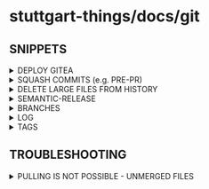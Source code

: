 # stuttgart-things/docs/git

## SNIPPETS

<details><summary>DEPLOY GITEA</summary>

```bash
kubectl create ns gitea

kubectl apply -f - <<EOF
---
apiVersion: cert-manager.io/v1
kind: Certificate
metadata:
  name: gitea
  namespace: gitea
spec:
  commonName: gitea.example.com
  dnsNames:
    - gitea.example.com
  issuerRef:
    kind: ClusterIssuer
    name: vault-issuer
  secretName: gitea.example.com-tls
EOF

cat <<EOF > values.yaml
---
ingress:
  enabled: true
  ingressClassName: nginx
  hostname: gitea.example.com
  path: /
  tls: true
  extraTls:
    - hosts:
      - gitea.example.com
      secretName: gitea.example.com-tls
persistence:
  enabled: true
  storageClass: local-path
EOF

helm upgrade --install gitea \
oci://registry-1.docker.io/bitnamicharts/gitea \
--version 3.2.12 \
--values values.yaml \
-n gitea \
```



</details>


<details><summary>SQUASH COMMITS (e.g. PRE-PR) </summary>

### REQUIREMNT

```
# git branch = e.g. feature branch
# more than one commits on branch
```

### REBASE

```
git rebase -i origin/main
```

* in rebase-editor - pick the first one and squash all others

```bash
# EXAMPLE REBASE - DO NOT COPY THIS LINE
pick 4225ee1 feat: add global storage class
squash d26e006 feat: add the ability for a global storage
squash 0815sfg feat: whatever
```

* save w/ :wq

### COMMIT MESSAGE

* in the commit editor - delete eveything unnessesary, just commit message is important

```bash
# EXAMPLE COMMIT - DO NOT COPY THIS LINE
feat: add global storage class

for deploying vre on multiple sites/clusters
it's important to have the ability for
setting a global storage class for all apps
with one (global) variable. issue:
111-add-the-ability-to-globally-set-storage-class.
```

* save w/ :wq

### FORCE PUSH IN GIVEN BRANCH

```bash
git push origin 111-add-the-ability-to-globally-set-storage-class --force
```

</details>

<details><summary>DELETE LARGE FILES FROM HISTORY</summary>

```bash
git rev-list --objects --all | git cat-file --batch-check='%(objectname) %(objecttype) %(objectsize) %(rest)' |
sort -k3 -n -r | head -n 10

pip3 install git-filter-repo && export PATH=$PATH:~/.local/bin

git-filter-repo --path <FILENAME> --invert-paths --force
```

</details>

<details><summary>SEMANTIC-RELEASE</summary>

## INSTALL

```bash
sudo apt install npm -y
curl -o- https://raw.githubusercontent.com/nvm-sh/nvm/v0.39.5/install.sh | bash
source ~/.bashrc
nvm install 20 && nvm use 20
nvm alias default 20
```

```bash
# INSTALL w/ npm
npm install -g --save-dev semantic-release @semantic-release/commit-analyzer @semantic-release/release-notes-generator @semantic-release/changelog @semantic-release/git @semantic-release/github @semantic-release/gitlab
```

## CONFIG (GITLAB; GOLANG)

```bash
---
cat <<EOF > .releaserc
{
  "branches": ["main"],
  "repositoryUrl": "https://codehub.sva.de/Lab/stuttgart-things/homerun/homerun-generic-pitcher.git",
  "gitlabUrl": "https://codehub.sva.de",
  "plugins": [
    "@semantic-release/commit-analyzer",
    "@semantic-release/release-notes-generator",
    [
      "@semantic-release/gitlab",
      {
        "assets": ["CHANGELOG.md", "go.mod", "go.sum"],
        "message": "chore(release): ${nextRelease.version} [skip ci]\n\n${nextRelease.notes}"
      }
    ]
  ]
}
EOF
```

## POSSIBLE COMMITS

```
git commit -am 'feat: add new authentication middleware' # → Minor version
git commit -am 'fix: resolve panic in user login' # → Patch version
git commit -am 'BREAKING CHANGE: switch to OAuth2 for authentication' # → Major version
```

## DRY RUN

```bash
npx semantic-release --dry-run
```

## RELEASE

```bash
npx semantic-release --debug --no-ci
```

</details>

<details><summary>BRANCHES</summary>

```bash
# LIST ALL EXISTING BRANCHES
git branch

# DELETE LOCAL BRANCH
git branch -d [branch]

# SWITCH YOUR HEAD TO BRANCH
git checkout [branch]

# CREATE A NEW BRANCH BASED ON YOUR CURRENT HEAD
git branch [new-branch]

# CREATE A NEW BRANCH BASED ON YOUR CURRENT HEAD AND SWITCH
git checkout -b [new-branch]

# PUSH LOCAL BRANCH TO REMOTE BRANCH
git push -u origin [new-branch]

# CHECK OUT REMOTE BRANCH
git fetch && git checkout [remote-branch-name]
# e.g. git fetch && git checkout remotes/origin/feature/issue-1/test
```

</details>

<details><summary>LOG</summary>

```bash
# SHOW LATEST n commits
git log --pretty=format:"%h"  --first-parent -n [count-commits] [branch-name]
# e.g. git log --pretty=format:"%h"  --first-parent -n 3 remotes/origin/feature/issue-1/test
```

</details>

<details><summary>TAGS</summary>

```bash
# PULL/FETCH TAGS
git fetch --tags --force
git pull --tags

# LIST TAGS
git tag

# CREATE LOCAL TAG
git tag [tagname]

# PUSH SINGLE TAG TO REMOTE
git push origin [tagname]

# PUSH ALL TAGS TO REMOTE
git push origin --tags

# DELETE LOCAL TAG
git tag --delete [tagname]

# DELETE REMOTE TAG '1.0.0'
git push origin :refs/tags/1.0.0
```

</details>

## TROUBLESHOOTING

<details><summary>PULLING IS NOT POSSIBLE - UNMERGED FILES</summary>

```bash
git reset HEAD~1
git stash
git pull
```

</details>
